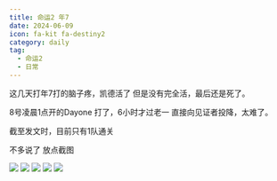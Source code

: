 ```yaml
---
title: 命运2 年7
date: 2024-06-09
icon: fa-kit fa-destiny2
category: daily
tag:
  - 命运2
  - 日常
---
```

这几天打年7打的脑子疼，凯德活了 但是没有完全活，最后还是死了。

8号凌晨1点开的Dayone 打了，6小时才过老一 直接向见证者投降，太难了。

截至发文时，目前只有1队通关

不多说了 放点截图
<!-- more -->
![](https://files.pysio.online/files/Pysio-Imges/20241006003452.png)
![](https://files.pysio.online/files/Pysio-Imges/20241006003529.png)
![](https://files.pysio.online/files/Pysio-Imges/20241006003549.png)
![](https://files.pysio.online/files/Pysio-Imges/20241006003612.png)
![](https://files.pysio.online/files/Pysio-Imges/20241006003632.png)